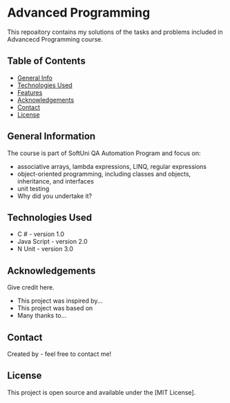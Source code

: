 # Advanced Programming
This repoaitory contains my solutions of the tasks and problems included in Advancecd Programming course. 


## Table of Contents
* [General Info](#general-information)
* [Technologies Used](#technologies-used)
* [Features](#features)
* [Acknowledgements](#acknowledgements)
* [Contact](#contact)
* [License](#license) 

## General Information
The course is part of SoftUni QA Automation Program and focus on:
- associative arrays, lambda expressions, LINQ, regular expressions
- object-oriented programming, including classes and objects, inheritance, and interfaces
- unit testing
- Why did you undertake it?

## Technologies Used
- C # - version 1.0
- Java Script - version 2.0
- N Unit - version 3.0

## Acknowledgements
Give credit here.
- This project was inspired by...
- This project was based on 
- Many thanks to...

## Contact
Created by [](https://) - feel free to contact me!

## License 
This project is open source and available under the [MIT License]. 


